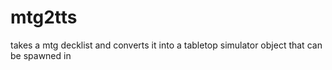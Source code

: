# mtg2tts
takes a mtg decklist and converts it into a tabletop simulator object that can be spawned in

